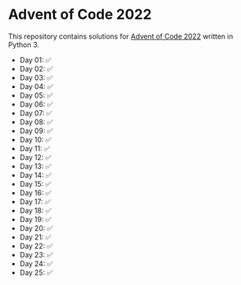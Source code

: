 # Advent of Code 2022

This repository contains solutions for [Advent of Code 2022](https://adventofcode.com/2022/) written in Python 3.

* Day 01: ✅
* Day 02: ✅
* Day 03: ✅
* Day 04: ✅
* Day 05: ✅
* Day 06: ✅
* Day 07: ✅
* Day 08: ✅
* Day 09: ✅
* Day 10: ✅
* Day 11: ✅
* Day 12: ✅
* Day 13: ✅
* Day 14: ✅
* Day 15: ✅ 
* Day 16: ✅
* Day 17: ✅
* Day 18: ✅
* Day 19: ✅
* Day 20: ✅
* Day 21: ✅
* Day 22: ✅
* Day 23: ✅
* Day 24: ✅
* Day 25: ✅
